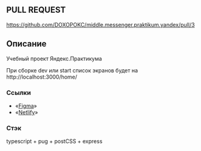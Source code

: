 
## **PULL REQUEST**
https://github.com/DOXOPOKC/middle.messenger.praktikum.yandex/pull/3

## **Описание**
Учебный проект Яндекс.Практикума

При сборке dev или start список экранов будет на http://localhost:3000/home/

### Ссылки
- «[Figma](https://www.figma.com/file/WvyKiQqpgMvhIF9iYX6lN1/Chat-doxopokc?node-id=0%3A1)»
- «[Netlify](https://hardcore-yalow-bf2127.netlify.app/home/)»

### Стэк
typescript + pug + postCSS + express

